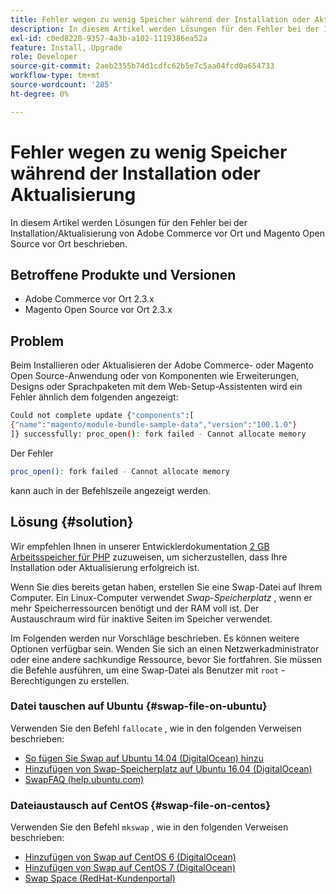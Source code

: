 ```yaml
---
title: Fehler wegen zu wenig Speicher während der Installation oder Aktualisierung
description: In diesem Artikel werden Lösungen für den Fehler bei der Installation/Aktualisierung von Adobe Commerce vor Ort und Magento Open Source vor Ort beschrieben.
exl-id: c0ed8228-9357-4a3b-a102-1119386ea52a
feature: Install, Upgrade
role: Developer
source-git-commit: 2aeb2355b74d1cdfc62b5e7c5aa04fcd0a654733
workflow-type: tm+mt
source-wordcount: '285'
ht-degree: 0%

---
```


# Fehler wegen zu wenig Speicher während der Installation oder Aktualisierung

In diesem Artikel werden Lösungen für den Fehler bei der Installation/Aktualisierung von Adobe Commerce vor Ort und Magento Open Source vor Ort beschrieben.

## Betroffene Produkte und Versionen

* Adobe Commerce vor Ort 2.3.x
* Magento Open Source vor Ort 2.3.x

## Problem

Beim Installieren oder Aktualisieren der Adobe Commerce- oder Magento Open Source-Anwendung oder von Komponenten wie Erweiterungen, Designs oder Sprachpaketen mit dem Web-Setup-Assistenten wird ein Fehler ähnlich dem folgenden angezeigt:

```bash
Could not complete update {"components":[
{"name":"magento/module-bundle-sample-data","version":"100.1.0"}
]} successfully: proc_open(): fork failed - Cannot allocate memory
```

Der Fehler

```bash
proc_open(): fork failed - Cannot allocate memory
```

kann auch in der Befehlszeile angezeigt werden.

## Lösung {#solution}

Wir empfehlen Ihnen in unserer Entwicklerdokumentation [2 GB Arbeitsspeicher für PHP](https://experienceleague.adobe.com/en/docs/commerce-operations/installation-guide/prerequisites/php-settings) zuzuweisen, um sicherzustellen, dass Ihre Installation oder Aktualisierung erfolgreich ist.

Wenn Sie dies bereits getan haben, erstellen Sie eine Swap-Datei auf Ihrem Computer. Ein Linux-Computer verwendet *Swap-Speicherplatz* , wenn er mehr Speicherressourcen benötigt und der RAM voll ist. Der Austauschraum wird für inaktive Seiten im Speicher verwendet.

Im Folgenden werden nur Vorschläge beschrieben. Es können weitere Optionen verfügbar sein. Wenden Sie sich an einen Netzwerkadministrator oder eine andere sachkundige Ressource, bevor Sie fortfahren. Sie müssen die Befehle ausführen, um eine Swap-Datei als Benutzer mit `root` -Berechtigungen zu erstellen.

### Datei tauschen auf Ubuntu {#swap-file-on-ubuntu}

Verwenden Sie den Befehl `fallocate` , wie in den folgenden Verweisen beschrieben:

* [So fügen Sie Swap auf Ubuntu 14.04 (DigitalOcean) hinzu](https://www.digitalocean.com/community/tutorials/how-to-add-swap-on-ubuntu-14-04)
* [Hinzufügen von Swap-Speicherplatz auf Ubuntu 16.04 (DigitalOcean)](https://www.digitalocean.com/community/tutorials/how-to-add-swap-space-on-ubuntu-16-04)
* [SwapFAQ (help.ubuntu.com)](https://help.ubuntu.com/community/SwapFaq)

### Dateiaustausch auf CentOS {#swap-file-on-centos}

Verwenden Sie den Befehl `mkswap` , wie in den folgenden Verweisen beschrieben:

* [Hinzufügen von Swap auf CentOS 6 (DigitalOcean)](https://www.digitalocean.com/community/tutorials/how-to-add-swap-on-centos-6)
* [Hinzufügen von Swap auf CentOS 7 (DigitalOcean)](https://www.digitalocean.com/community/tutorials/how-to-add-swap-on-centos-7)
* [Swap Space (RedHat-Kundenportal)](https://access.redhat.com/documentation/en-US/Red_Hat_Enterprise_Linux/6/html/Storage_Administration_Guide/ch-swapspace.html)
